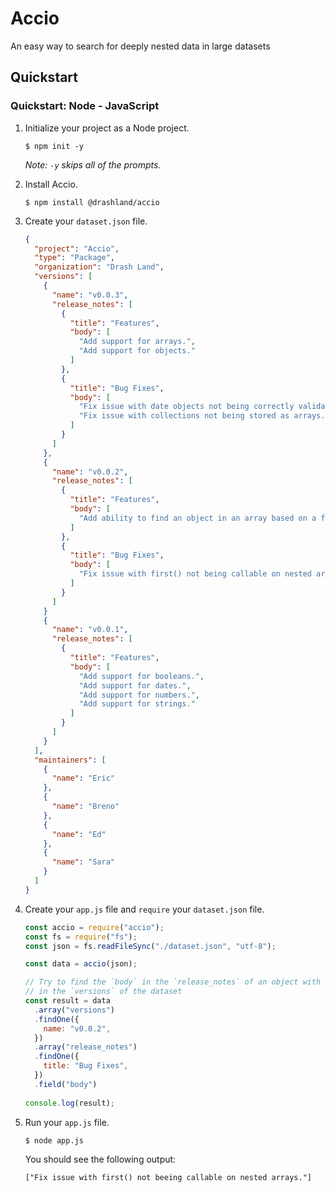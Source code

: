 # Accio

An easy way to search for deeply nested data in large datasets

## Quickstart

### Quickstart: Node - JavaScript

1. Initialize your project as a Node project.

    ```
    $ npm init -y
    ```

    _Note: `-y` skips all of the prompts._

2. Install Accio.

    ```
    $ npm install @drashland/accio
    ```

3. Create your `dataset.json` file.

    ```json
    {
      "project": "Accio",
      "type": "Package",
      "organization": "Drash Land",
      "versions": [
        {
          "name": "v0.0.3",
          "release_notes": [
            {
              "title": "Features",
              "body": [
                "Add support for arrays.",
                "Add support for objects."
              ]
            },
            {
              "title": "Bug Fixes",
              "body": [
                "Fix issue with date objects not being correctly validated.",
                "Fix issue with collections not being stored as arrays."
              ]
            }
          ]
        },
        {
          "name": "v0.0.2",
          "release_notes": [
            {
              "title": "Features",
              "body": [
                "Add ability to find an object in an array based on a field's type."
              ]
            },
            {
              "title": "Bug Fixes",
              "body": [
                "Fix issue with first() not being callable on nested arrays."
              ]
            }
          ]
        }
        {
          "name": "v0.0.1",
          "release_notes": [
            {
              "title": "Features",
              "body": [
                "Add support for booleans.",
                "Add support for dates.",
                "Add support for numbers.",
                "Add support for strings."
              ]
            }
          ]
        }
      ],
      "maintainers": [
        {
          "name": "Eric"
        },
        {
          "name": "Breno"
        },
        {
          "name": "Ed"
        },
        {
          "name": "Sara"
        }
      ]
    }
    ```

4. Create your `app.js` file and `require` your `dataset.json` file.

    ```javascript
    const accio = require("accio");
    const fs = require("fs");
    const json = fs.readFileSync("./dataset.json", "utf-8");
    
    const data = accio(json);
    
    // Try to find the `body` in the `release_notes` of an object with `name: "v0.0.2"`
    // in the `versions` of the dataset
    const result = data
      .array("versions")
      .findOne({
        name: "v0.0.2",
      })
      .array("release_notes")
      .findOne({
        title: "Bug Fixes",
      })
      .field("body")
      
    console.log(result);
    ```

5. Run your `app.js` file.

    ```
    $ node app.js
    ```
    
    You should see the following output:
    
    ```
    ["Fix issue with first() not beeing callable on nested arrays."]
    ```
